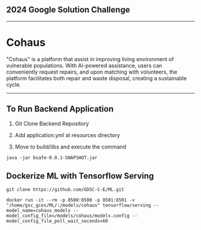 ## 2024 Google Solution Challenge

---

# Cohaus
"Cohaus" is a platform that assist in improving living environment of vulnerable populations.
With Al-powered assistance, users can conveniently request repairs, and upon matching with volunteers, the platform facilitates both repair and waste disposal, creating a sustainable cycle.

---

## To Run Backend Application

1. Git Clone Backend Repository

2. Add application.yml at resources directory

3. Move to build/libs and execute the command
```
java -jar bsafe-0.0.1-SNAPSHOT.jar
```


## Dockerize ML with Tensorflow Serving
```
git clone https://github.com/GDSC-C-E/ML.git
```
```
docker run -it --rm -p 8500:8500 -p 8501:8501 -v "/home/gsc_gces/ML/:/models/cohaus" tensorflow/serving --model_name=cohaus_models --model_config_file=/models/cohaus/models.config --model_config_file_poll_wait_seconds=60
```
